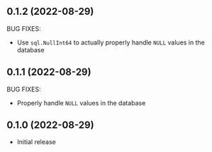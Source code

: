 ## 0.1.2 (2022-08-29)

BUG FIXES:

* Use `sql.NullInt64` to actually properly handle `NULL` values in the database

## 0.1.1 (2022-08-29)

BUG FIXES:

* Properly handle `NULL` values in the database

## 0.1.0 (2022-08-29)

* Initial release
